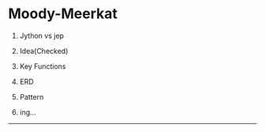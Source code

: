 # Moody-Meerkat

1. Jython vs jep

2. Idea(Checked)

3. Key Functions

4. ERD

5. Pattern

6. ing...





***
